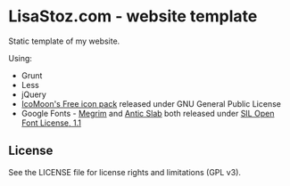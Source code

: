 LisaStoz.com - website template
===============================

Static template of my website.

Using:

- Grunt
- Less
- jQuery
- <a href="http://icomoon.io/#preview-free" target="_blank">IcoMoon's Free icon pack</a> released under GNU General Public License
- Google Fonts - <a href="http://www.google.com/fonts/specimen/Megrim" target="_blank">Megrim</a> and <a href="http://www.google.com/fonts/specimen/Antic+Slab" target="_blank">Antic Slab</a> both released under <a href="http://scripts.sil.org/cms/scripts/page.php?site_id=nrsi&id=OFL" target="_blank">SIL Open Font License, 1.1</a>

License 
-------

See the LICENSE file for license rights and
limitations (GPL v3).
